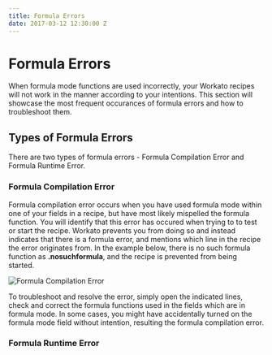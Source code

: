 ```yaml
---
title: Formula Errors 
date: 2017-03-12 12:30:00 Z
---
```


# Formula Errors
When formula mode functions are used incorrectly, your Workato recipes will not work in the manner according to your intentions. 
This section will showcase the most frequent occurances of formula errors and how to troubleshoot them.

## Types of Formula Errors
There are two types of formula errors - Formula Compilation Error and Formula Runtime Error. 

### Formula Compilation Error
Formula compilation error occurs when you have used formula mode within one of your fields in a recipe, but have most likely mispelled the formula function.
You will identify that this error has occured when trying to to test or start the recipe. Workato prevents you from doing so and instead indicates that there is a formula error, and mentions which line in the recipe the error originates from. 
In the example below, there is no such formula function as <b>.nosuchformula</b>, and the recipe is prevented from being started. 

![Formula Compilation Error](/_uploads/_recipes/_formula-error/compilation_formula_error.png)

To troubleshoot and resolve the error, simply open the indicated lines, check and correct the formula functions used in the fields which are in formula mode. 
In some cases, you might have accidentally turned on the formula mode field without intention, resulting the formula compilation error.

### Formula Runtime Error

